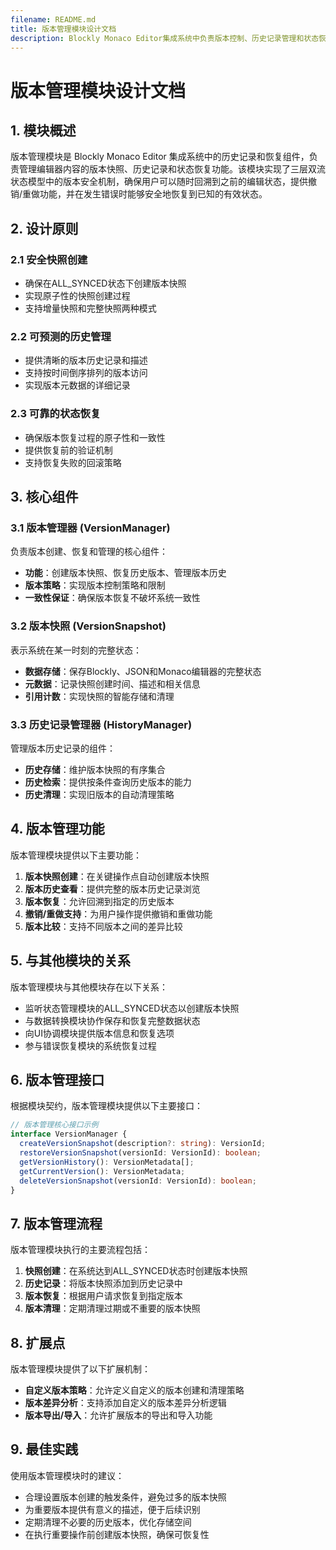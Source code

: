 ```yaml
---
filename: README.md
title: 版本管理模块设计文档
description: Blockly Monaco Editor集成系统中负责版本控制、历史记录管理和状态恢复的核心模块设计文档
---
```

# 版本管理模块设计文档

## 1. 模块概述

版本管理模块是 Blockly Monaco Editor 集成系统中的历史记录和恢复组件，负责管理编辑器内容的版本快照、历史记录和状态恢复功能。该模块实现了三层双流状态模型中的版本安全机制，确保用户可以随时回溯到之前的编辑状态，提供撤销/重做功能，并在发生错误时能够安全地恢复到已知的有效状态。

## 2. 设计原则

### 2.1 安全快照创建
- 确保在ALL_SYNCED状态下创建版本快照
- 实现原子性的快照创建过程
- 支持增量快照和完整快照两种模式

### 2.2 可预测的历史管理
- 提供清晰的版本历史记录和描述
- 支持按时间倒序排列的版本访问
- 实现版本元数据的详细记录

### 2.3 可靠的状态恢复
- 确保版本恢复过程的原子性和一致性
- 提供恢复前的验证机制
- 支持恢复失败的回滚策略

## 3. 核心组件

### 3.1 版本管理器 (VersionManager)

负责版本创建、恢复和管理的核心组件：

- **功能**：创建版本快照、恢复历史版本、管理版本历史
- **版本策略**：实现版本控制策略和限制
- **一致性保证**：确保版本恢复不破坏系统一致性

### 3.2 版本快照 (VersionSnapshot)

表示系统在某一时刻的完整状态：

- **数据存储**：保存Blockly、JSON和Monaco编辑器的完整状态
- **元数据**：记录快照创建时间、描述和相关信息
- **引用计数**：实现快照的智能存储和清理

### 3.3 历史记录管理器 (HistoryManager)

管理版本历史记录的组件：

- **历史存储**：维护版本快照的有序集合
- **历史检索**：提供按条件查询历史版本的能力
- **历史清理**：实现旧版本的自动清理策略

## 4. 版本管理功能

版本管理模块提供以下主要功能：

1. **版本快照创建**：在关键操作点自动创建版本快照
2. **版本历史查看**：提供完整的版本历史记录浏览
3. **版本恢复**：允许回溯到指定的历史版本
4. **撤销/重做支持**：为用户操作提供撤销和重做功能
5. **版本比较**：支持不同版本之间的差异比较

## 5. 与其他模块的关系

版本管理模块与其他模块存在以下关系：

- 监听状态管理模块的ALL_SYNCED状态以创建版本快照
- 与数据转换模块协作保存和恢复完整数据状态
- 向UI协调模块提供版本信息和恢复选项
- 参与错误恢复模块的系统恢复过程

## 6. 版本管理接口

根据模块契约，版本管理模块提供以下主要接口：

```typescript
// 版本管理核心接口示例
interface VersionManager {
  createVersionSnapshot(description?: string): VersionId;
  restoreVersionSnapshot(versionId: VersionId): boolean;
  getVersionHistory(): VersionMetadata[];
  getCurrentVersion(): VersionMetadata;
  deleteVersionSnapshot(versionId: VersionId): boolean;
}
```

## 7. 版本管理流程

版本管理模块执行的主要流程包括：

1. **快照创建**：在系统达到ALL_SYNCED状态时创建版本快照
2. **历史记录**：将版本快照添加到历史记录中
3. **版本恢复**：根据用户请求恢复到指定版本
4. **版本清理**：定期清理过期或不重要的版本快照

## 8. 扩展点

版本管理模块提供了以下扩展机制：

- **自定义版本策略**：允许定义自定义的版本创建和清理策略
- **版本差异分析**：支持添加自定义的版本差异分析逻辑
- **版本导出/导入**：允许扩展版本的导出和导入功能

## 9. 最佳实践

使用版本管理模块时的建议：

- 合理设置版本创建的触发条件，避免过多的版本快照
- 为重要版本提供有意义的描述，便于后续识别
- 定期清理不必要的历史版本，优化存储空间
- 在执行重要操作前创建版本快照，确保可恢复性